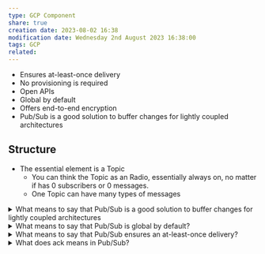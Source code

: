 ```yaml
---
type: GCP Component 
share: true
creation date: 2023-08-02 16:38
modification date: Wednesday 2nd August 2023 16:38:00
tags: GCP
related:
---
```



- Ensures at-least-once delivery
- No provisioning is required
- Open APIs
- Global by default
- Offers end-to-end encryption
- Pub/Sub is a good solution to buffer changes for lightly coupled architectures
## Structure
- The essential element is a Topic
	- You can think the Topic as an Radio, essentially always on, no matter if has 0 subscribers or 0 messages.
	- One Topic can have many types of messages


<details>
<summary>What means to say that Pub/Sub is a good solution to buffer changes for lightly coupled architectures</summary>
It means that it is an effective approach for handling communication and data synchronization between different components or services in a system that are loosely interconnected.

In a lightly coupled architecture, the components or services are designed to be independent and have minimal direct dependencies on each other. They communicate through well-defined interfaces or messages, allowing them to evolve and scale independently. This design approach promotes flexibility and easier maintenance of the system.
</details>
<!--ID: 1691035009154-->


<details>
<summary>What means to say that Pub/Sub is global by default?</summary>
Pub/Sub being global by default means that it allows for seamless communication and data transfer between different regions and locations within the Google Cloud Platform.
</details>
<!--ID: 1691035009171-->


<details>
<summary>What means to say that Pub/Sub ensures an at-least-once delivery?</summary>
The usual guarantee offered by PubSub is **at least once delivery**. It means that in case of such a failure, PubSub will attempt to deliver the message again, until it's successfully acked (or the subscription retention limit is reached).
</details>
<!--ID: 1691035009198-->


<details>
<summary>What does ack means in Pub/Sub?</summary>
In Pub/Sub, ack stands for acknowledgment and it is used to confirm the successful delivery of a message to a subscriber.
</details>
<!--ID: 1691035009213-->






